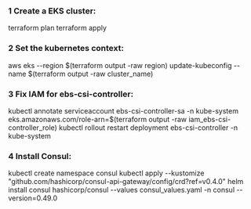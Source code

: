 ### 1 Create a EKS cluster:

terraform plan
terraform apply

### 2 Set the kubernetes context:

aws eks --region $(terraform output -raw region) update-kubeconfig --name $(terraform output -raw cluster_name)

### 3 Fix IAM for ebs-csi-controller:

kubectl annotate serviceaccount ebs-csi-controller-sa -n kube-system eks.amazonaws.com/role-arn=$(terraform output -raw iam_ebs-csi-controller_role)
kubectl rollout restart deployment ebs-csi-controller -n kube-system

### 4 Install Consul:

kubectl create namespace consul
kubectl apply --kustomize "github.com/hashicorp/consul-api-gateway/config/crd?ref=v0.4.0"
helm install consul hashicorp/consul --values consul_values.yaml -n consul  --version=0.49.0
